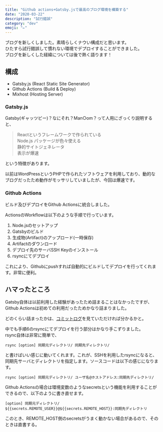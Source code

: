 ```yaml
---
title: "Github actions+Gatsby.jsで最高のブログ環境を構築する"
date: "2020-03-22"
description: "試行錯誤"
category: "dev"
emoji: "✏️"
---
```


ブログを新しくしました。素晴らしくナウい構成だと思います。  
ひたすら試行錯誤して慣れない環境でデプロイすることができました。  
ブログを新しくした経緯については後で熱く語ります！

## 構成
- Gatsby.js (React Static Site Generator)
- Github Actions (Build & Deploy)
- Mixhost (Hosting Server)

### Gatsby.js

Gatsby(ギャッツビー)？なにそれ？Man○om？って人用にざっくり説明すると、

> Reactというフレームワークで作られている  
> Node.js パッケージが色々使える  
> 静的サイトジェネレータ  
> 表示が爆速

という特徴があります。

以前はWordPressというPHPで作られたソフトウェアを利用しており、動的なブログだったため動作がモッサリしていましたが、今回は爆速です。

### Github Actions

ビルド及びデプロイをGithub Actionsに統合しました。

ActionsのWorkflowは以下のような手順で行っています。
1. Node.jsのセットアップ
2. Gatsbyのビルド
3. 生成物(Artifact)のアップロード(一時保存)
4. Artifactのダウンロード
5. デプロイ先のサーバSSH Keyのインストール
6. rsyncにてデプロイ


これにより、Githubにpushすれば自動的にビルドしてデプロイを行ってくれます。非常に便利。

## ハマったところ

Gatsby自体は以前利用した経験があったため詰まることはなかったですが、Github Actionsは初めての利用だったためかなり詰まりました。

どのくらい詰まったかは、[コミットログ](https://github.com/psbss/yuu-blog/commits/develop)を見ていただければ分かるかと。

中でも手順6のrsyncにてデプロイを行う部分はかなり手こずりました。  
rsync自体は非常に簡単で、

```bash:title=bash
rsync [option] 同期元ディレクトリ/ 同期先ディレクトリ/
```

と書けばいい感じに動いてくれます。これが、SSHを利用したrsyncになると、同期先サーバとディレクトリを指定します。ソースコードは以下の感じになります。

```bash:title=bash
rsync [option] 同期元ディレクトリ/ ユーザ名@ホストアドレス:同期先ディレクトリ/
```

Github Actionsの場合は環境変数のようなsecretsという機能を利用することができるので、以下のように書き直せます。

```bash:title=bash
[option] 同期元ディレクトリ/ ${{secrets.REMOTE_USER}}@${{secrets.REMOTE_HOST}}:同期先ディレクトリ
```
このとき、REMOTE_HOST側のsecretsがうまく動かない場合があるので、そのときは直書する。
